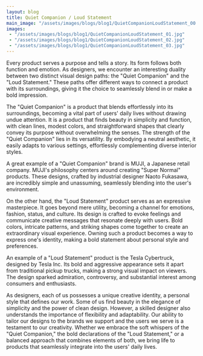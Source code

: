 ```yaml
---
layout: blog
title: Quiet Companion / Loud Statement
main_image: "/assets/images/blogs/blog1/QuietCompanionLoudStatement_00.jpg"
images:
 - "/assets/images/blogs/blog1/QuietCompanionLoudStatement_01.jpg"
 - "/assets/images/blogs/blog1/QuietCompanionLoudStatement_02.jpg"
 - "/assets/images/blogs/blog1/QuietCompanionLoudStatement_03.jpg"
---
```

Every product serves a purpose and tells a story. Its form follows both function and emotion. As designers, we encounter
an interesting duality between two distinct visual design paths: the "Quiet Companion" and the "Loud Statement." These
paths offer different ways to connect a product with its surroundings, giving it the choice to seamlessly blend in or
make a bold impression.

The "Quiet Companion" is a product that blends effortlessly into its surroundings, becoming a vital part of users' daily
lives without drawing undue attention. It is a product that finds beauty in simplicity and function, with clean lines,
modest colors, and straightforward shapes that clearly convey its purpose without overwhelming the senses. The strength
of the "Quiet Companion" lies in its versatility. By embodying a neutral aesthetic, it easily adapts to various
settings, effortlessly complementing diverse interior styles.

A great example of a "Quiet Companion" brand is MUJI, a Japanese retail company. MUJI's philosophy centers around
creating "Super Normal" products. These designs, crafted by industrial designer Naoto Fukasawa, are incredibly simple
and unassuming, seamlessly blending into the user's environment.

On the other hand, the "Loud Statement" product serves as an expressive masterpiece. It goes beyond mere utility,
becoming a channel for emotions, fashion, status, and culture. Its design is crafted to evoke feelings and communicate
creative messages that resonate deeply with users. Bold colors, intricate patterns, and striking shapes come together to
create an extraordinary visual experience. Owning such a product becomes a way to express one's identity, making a bold
statement about personal style and preferences.

An example of a "Loud Statement" product is the Tesla Cybertruck, designed by Tesla Inc. Its bold and aggressive
appearance sets it apart from traditional pickup trucks, making a strong visual impact on viewers. The design sparked
admiration, controversy, and substantial interest among consumers and enthusiasts.

As designers, each of us possesses a unique creative identity, a personal style that defines our work. Some of us find
beauty in the elegance of simplicity and the power of clean design. However, a skilled designer also understands the
importance of flexibility and adaptability. Our ability to tailor our designs to the brands we support and the users we
serve is a testament to our creativity. Whether we embrace the soft whispers of the "Quiet Companion," the bold
declarations of the "Loud Statement," or a balanced approach that combines elements of both, we bring life to products
that seamlessly integrate into the users' daily lives.
